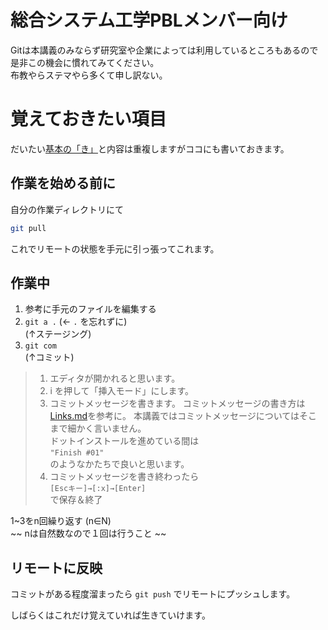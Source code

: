 # 総合システム工学PBLメンバー向け

Gitは本講義のみならず研究室や企業によっては利用しているところもあるので  
是非この機会に慣れてみてください。  
布教やらステマやら多くて申し訳ない。

# 覚えておきたい項目
だいたい[基本の「き」]("https://github.com/tanacchi/GitLesson/blob/master/BasicCommands.md#%E5%9F%BA%E6%9C%AC%E3%81%AE%E3%81%8D-")と内容は重複しますがココにも書いておきます。

## 作業を始める前に
自分の作業ディレクトリにて
```bash
git pull
```
これでリモートの状態を手元に引っ張ってこれます。

## 作業中
1. 参考に手元のファイルを編集する
2. `git a .` (← `.` を忘れずに)  
   (↑ステージング)
3. `git com`  
   (↑コミット)
  > 1. エディタが開かれると思います。
  > 2. i を押して「挿入モード」にします。
  > 3. コミットメッセージを書きます。
       コミットメッセージの書き方は[Links.md]("https://github.com/tanacchi/GitLesson/blob/master/Links.md#commit")を参考に。  
       本講義ではコミットメッセージについてはそこまで細かく言いません。  
       ドットインストールを進めている間は  
       `"Finish #01"`  
       のようなかたちで良いと思います。  
  > 4. コミットメッセージを書き終わったら  
       `[Escキー]→[:x]→[Enter]`  
       で保存＆終了

1~3をn回繰り返す (n∈N)  
~~ nは自然数なので１回は行うこと ~~

## リモートに反映
コミットがある程度溜まったら
`git push`
でリモートにプッシュします。

しばらくはこれだけ覚えていれば生きていけます。
